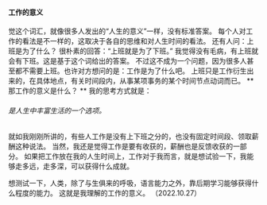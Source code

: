 #### 工作的意义
觉这个词汇，就像很多人发出的“人生的意义”一样，没有标准答案。
每个人对工作的看法是不一样的，这取决于各自的思维和对人生时间的看法。
还有人问：上班是为了什么？
很朴素的回答：“上班就是为了下班。”
我觉得没有毛病，有上班就会有下班。这是基于这个词给出的答案。
不过这不成为一个问题，因为很多人甚至都不需要上班。也许对方想问的是：工作是为了什么吧。
上班只是工作衍生出来的，在具体地点，有关时间段内，从事某项事务的某个时间节点动词而已。
** 那工作的意义是什么？ **
我的思考方式就是：
###### 是人生中丰富生活的一个选项。
就如我刚刚所讲的，有些人工作是没有上下班之分的，也没有固定时间段、领取薪酬这种说法。
当然，我还是觉得工作是要有收获的，薪酬也是反馈收获的一部分。
如果把工作放在我的人生时间上，工作对于我而言，就是想试验一下，我能够走多远，走多深，可以获得什么成就。

想测试一下，人类，除了与生俱来的呼吸，语言能力之外，靠后期学习能够获得什么程度的能力。
这就是我理解的工作的意义。
（2022.10.27）